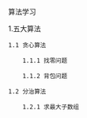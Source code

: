 算法学习

 1.五大算法
    
    1.1 贪心算法

        1.1.1 找零问题
        
        1.1.2 背包问题
    
    1.2 分治算法

        1.2.1 求最大子数组
        
        